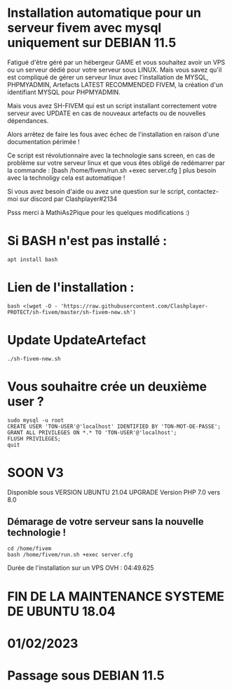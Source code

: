 # Installation automatique pour un serveur fivem avec mysql uniquement sur DEBIAN 11.5

Fatigué d'être géré par un hébergeur GAME et vous souhaitez avoir un VPS ou un serveur dédié pour votre serveur sous LINUX.
Mais vous savez qu'il est compliqué de gérer un serveur linux avec l'installation de MYSQL, PHPMYADMIN, Artefacts LATEST RECOMMENDED FIVEM, la création d'un identifiant MYSQL pour PHPMYADMIN.

Mais vous avez SH-FIVEM qui est un script installant correctement votre serveur avec UPDATE en cas de nouveaux artefacts ou de nouvelles dépendances. 

Alors arrêtez de faire les fous avec échec de l'installation en raison d'une documentation périmée !

Ce script est révolutionnaire avec la technologie sans screen, en cas de problème sur votre serveur linux et que vous êtes obligé de redémarrer par la commande : [bash  /home/fivem/run.sh +exec server.cfg  ] plus besoin avec la technoligy cela est automatique !

 Si vous avez besoin d'aide ou avez une question sur le script, contactez-moi sur discord par Clashplayer#2134

Psss merci à MathiAs2Pique pour les quelques modifications :)



# Si BASH n'est pas installé :
```
apt install bash
```

# Lien de l'installation :
```
bash <(wget -O - 'https://raw.githubusercontent.com/Clashplayer-PROTECT/sh-fivem/master/sh-fivem-new.sh')
```

# Update UpdateArtefact
```
./sh-fivem-new.sh
```


# Vous souhaitre crée un deuxième user ?
```
sudo mysql -u root
CREATE USER 'TON-USER'@'localhost' IDENTIFIED BY 'TON-MOT-DE-PASSE';
GRANT ALL PRIVILEGES ON *.* TO 'TON-USER'@'localhost';
FLUSH PRIVILEGES;
quit
```

# SOON V3
Disponible sous VERSION UBUNTU 21.04
UPGRADE Version PHP 7.0 vers 8.0


## Démarage de votre serveur sans la nouvelle technologie !
```
cd /home/fivem
bash /home/fivem/run.sh +exec server.cfg
```
Durée de l'installation sur un VPS OVH : 04:49.625


# FIN DE LA MAINTENANCE SYSTEME DE UBUNTU 18.04
# 01/02/2023
# Passage sous DEBIAN 11.5
